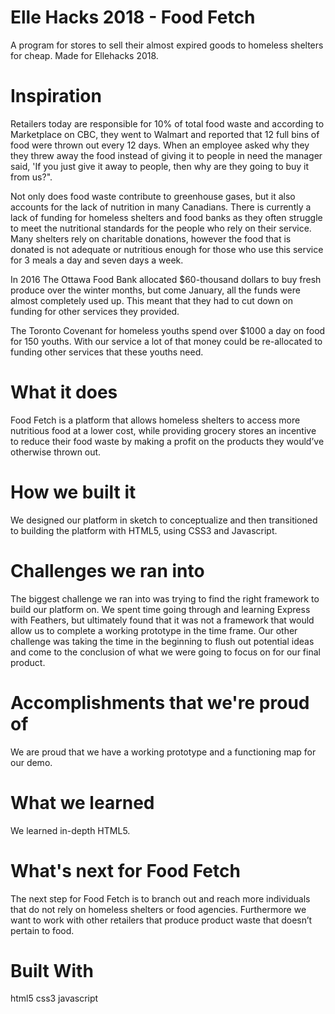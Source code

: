 # Elle Hacks 2018 - Food Fetch

A program for stores to sell their almost expired goods to homeless shelters for cheap. Made for Ellehacks 2018.

# Inspiration
Retailers today are responsible for 10% of total food waste and according to Marketplace on CBC, they went to Walmart and reported that 12 full bins of food were thrown out every 12 days. When an employee asked why they they threw away the food instead of giving it to people in need the manager said, 'If you just give it away to people, then why are they going to buy it from us?".

Not only does food waste contribute to greenhouse gases, but it also accounts for the lack of nutrition in many Canadians. There is currently a lack of funding for homeless shelters and food banks as they often struggle to meet the nutritional standards for the people who rely on their service. Many shelters rely on charitable donations, however the food that is donated is not adequate or nutritious enough for those who use this service for 3 meals a day and seven days a week.

In 2016 The Ottawa Food Bank allocated $60-thousand dollars to buy fresh produce over the winter months, but come January, all the funds were almost completely used up. This meant that they had to cut down on funding for other services they provided.

The Toronto Covenant for homeless youths spend over $1000 a day on food for 150 youths. With our service a lot of that money could be re-allocated to funding other services that these youths need.

# What it does
Food Fetch is a platform that allows homeless shelters to access more nutritious food at a lower cost, while providing grocery stores an incentive to reduce their food waste by making a profit on the products they would’ve otherwise thrown out.

# How we built it
We designed our platform in sketch to conceptualize and then transitioned to building the platform with HTML5, using CSS3 and Javascript.

# Challenges we ran into
The biggest challenge we ran into was trying to find the right framework to build our platform on. We spent time going through and learning Express with Feathers, but ultimately found that it was not a framework that would allow us to complete a working prototype in the time frame. Our other challenge was taking the time in the beginning to flush out potential ideas and come to the conclusion of what we were going to focus on for our final product.

# Accomplishments that we're proud of
We are proud that we have a working prototype and a functioning map for our demo.

# What we learned
We learned in-depth HTML5.

# What's next for Food Fetch
The next step for Food Fetch is to branch out and reach more individuals that do not rely on homeless shelters or food agencies. Furthermore we want to work with other retailers that produce product waste that doesn’t pertain to food.

# Built With
html5
css3
javascript
